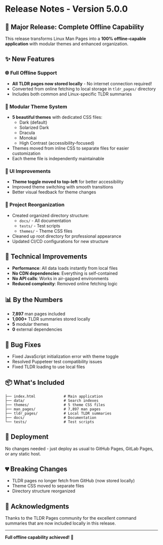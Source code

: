 # Release Notes - Version 5.0.0

## 🎉 Major Release: Complete Offline Capability

This release transforms Linux Man Pages into a **100% offline-capable application** with modular themes and enhanced organization.

## ✨ New Features

### 🌐 Full Offline Support
- **All TLDR pages now stored locally** - No internet connection required!
- Converted from online fetching to local storage in `tldr_pages/` directory
- Includes both common and Linux-specific TLDR summaries

### 🎨 Modular Theme System
- **5 beautiful themes** with dedicated CSS files:
  - Dark (default)
  - Solarized Dark
  - Dracula
  - Monokai
  - High Contrast (accessibility-focused)
- Themes moved from inline CSS to separate files for easier customization
- Each theme file is independently maintainable

### 📱 UI Improvements
- **Theme toggle moved to top-left** for better accessibility
- Improved theme switching with smooth transitions
- Better visual feedback for theme changes

### 📁 Project Reorganization
- Created organized directory structure:
  - `docs/` - All documentation
  - `tests/` - Test scripts
  - `themes/` - Theme CSS files
- Cleaned up root directory for professional appearance
- Updated CI/CD configurations for new structure

## 🔧 Technical Improvements

- **Performance**: All data loads instantly from local files
- **No CDN dependencies**: Everything is self-contained
- **No API calls**: Works in air-gapped environments
- **Reduced complexity**: Removed online fetching logic

## 📊 By the Numbers

- **7,897** man pages included
- **1,000+** TLDR summaries stored locally
- **5** modular themes
- **0** external dependencies

## 🐛 Bug Fixes

- Fixed JavaScript initialization error with theme toggle
- Resolved Puppeteer test compatibility issues
- Fixed TLDR loading to use local files

## 📦 What's Included

```
├── index.html             # Main application
├── data/                  # Search indexes
├── themes/                # 5 theme CSS files
├── man_pages/             # 7,897 man pages
├── tldr_pages/            # Local TLDR summaries
├── docs/                  # Documentation
└── tests/                 # Test scripts
```

## 🚀 Deployment

No changes needed - just deploy as usual to GitHub Pages, GitLab Pages, or any static host.

## 💔 Breaking Changes

- TLDR pages no longer fetch from GitHub (now stored locally)
- Theme CSS moved to separate files
- Directory structure reorganized

## 🙏 Acknowledgments

Thanks to the TLDR Pages community for the excellent command summaries that are now included locally in this release.

---

**Full offline capability achieved!** 🎊